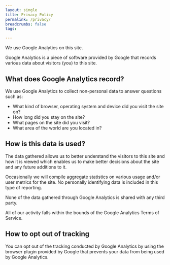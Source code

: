 ```yaml
---
layout: single
title: Privacy Policy
permalink: /privacy/
breadcrumbs: false
tags:

---
```



We use Google Analytics on this site.

Google Analytics is a piece of software provided by Google that records various data about visitors (you) to this site.

## What does Google Analytics record?

We use Google Analytics to collect non-personal data to answer questions such as:

  - What kind of browser, operating system and device did you visit the site on?
  - How long did you stay on the site?
  - What pages on the site did you visit?
  - What area of the world are you located in?

## How is this data is used?

The data gathered allows us to better understand the visitors to this site and how it is viewed which enables us to make better decisions about the site and any future additions to it.

Occasionally we will compile aggregate statistics on various usage and/or user metrics for the site. No personally identifying data is included in this type of reporting.

None of the data gathered through Google Analytics is shared with any third party.

All of our activity falls within the bounds of the Google Analytics Terms of Service.

## How to opt out of tracking

You can opt out of the tracking conducted by Google Analytics by using the browser plugin provided by Google that prevents your data from being used by Google Analytics.